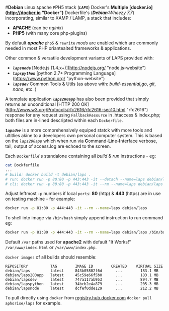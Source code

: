 #__Debian__ ``L``inux ``A``pache ``P``PH5 ``S``tack (__*``LAPS``*__) Docker's
**Multiple** **[docker.io](http://docker.io \"Docker\")** Dockerfile's (_**Debian**:Wheezy 7.7_) incorporating, similar to XAMP / LAMP, a stack that includes:
- **APACHE** (can be _nginix_)
- **PHP5** (with many core php-plugins)

By default **_apache_** ``php5`` & ``rewrite`` _mods_ are enabled which are commonly needed in most PHP orianteaited frameworks & applications. 

Other common & versatile development variants of LAPS provided with:
- __*``lapsnode``*__ [Node.js (1.4.x+)](http://nodejs.org/ \"node.js-website\")
- __*``lapspython``*__ [python 2.7+ Programming Language](https://www.python.org/ \"python-website\")
- __*``lapsdev``*__ Common Tools &  Utils (as above with: _build-essential_,_go_, _git_, _nano_, etc. ) 

A template application *__``laps200app``__* has also been provided that simply returns an unconditional [HTTP 200 OK](http://www.w3.org/Protocols/rfc2616/rfc2616-sec10.html \"rfc2616\") response for any request using ```FallbackResource``` in .htaccess & index.php; both files are in-lined descripted within each ```Dockerfile```. 

*__``lapsdev``__* is a more comprehensively equiped statck with more tools and ultitlies akine to a developers own personal computer system. This is based on the _``laps200app``_ which when run via **C**ommand-**L**ine-**I**nterface verbose, tail, output of access.log are echoed to the screen. 

Each ``Dockerfile``'s standalone containing all _build_ & _run_ instructions - eg:
```sh
cat Dockferfile
...
# build: docker build -t debian/laps .
# run: docker run -p 80:80 -p 443:443 -it --detach --name=laps debian/laps
# cli: docker run -p 80:80 -p 443:443 -it --rm --name=laps debian/laps
```
Adjust leftmost ``-p`` numbers if local ``ports``: **80** (http) & **443** (https) are in use on testing machine - for example:
```sh
docker run -p 81:80 -p 444:443 -it --rm --name=laps debian/laps
```
To shell into image via ``/bin/bash`` simply append instruction to run command eg: 
```sh
docker run -p 81:80 -p 444:443 -it --rm --name=laps debian/laps /bin/bash
```
Default ``/var`` paths used for __apache2__ with default "It Works!" ``/var/www/index.html`` or ``/var/www/index.php``.

``docker images`` of all builds should resemble:
```
REPOSITORY          TAG        IMAGE ID        CREATED    VIRTUAL SIZE
debian/laps         latest     843b05802f6d      ...        183.1 MB
debian/laps200app   latest     45c59e66f5b0      ...        183.1 MB
debian/lapsdev      latest     747a117ab953      ...        894.7 MB
debian/lapspython   latest     34bcb2e4a879      ...        205.3 MB
debian/lapsnode     latest     dcfef0dde129      ...        212.2 MB
```
To pull directly using ``docker`` from  [registry.hub.docker.com](https://registry.hub.docker.com/u/aphorise/debian-laps/ "registry.hub.docker.com") ``docker pull aphorise/laps`` for example. 
